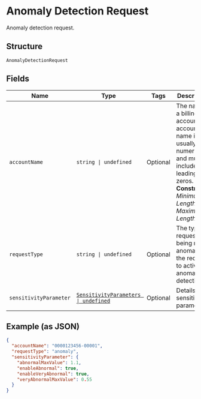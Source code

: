 
# Anomaly Detection Request

Anomaly detection request.

## Structure

`AnomalyDetectionRequest`

## Fields

| Name | Type | Tags | Description |
|  --- | --- | --- | --- |
| `accountName` | `string \| undefined` | Optional | The name of a billing account. An account name is usually numeric, and must include any leading zeros.<br>**Constraints**: *Minimum Length*: `3`, *Maximum Length*: `32` |
| `requestType` | `string \| undefined` | Optional | The type of request being made. anomaly is the request to activate anomaly detection. |
| `sensitivityParameter` | [`SensitivityParameters \| undefined`](../../doc/models/sensitivity-parameters.md) | Optional | Details for sensitivity parameters. |

## Example (as JSON)

```json
{
  "accountName": "0000123456-00001",
  "requestType": "anomaly",
  "sensitivityParameter": {
    "abnormalMaxValue": 1.1,
    "enableAbnormal": true,
    "enableVeryAbnormal": true,
    "veryAbnormalMaxValue": 0.55
  }
}
```

